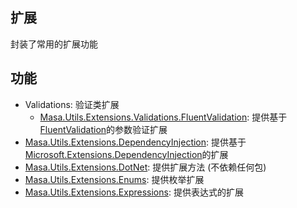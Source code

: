 ﻿## 扩展

封装了常用的扩展功能

## 功能

* Validations: 验证类扩展
  * [Masa.Utils.Extensions.Validations.FluentValidation](/framework/utils/extensions/fluent-validation): 提供基于[FluentValidation](https://www.nuget.org/packages/FluentValidation)的参数验证扩展
* [Masa.Utils.Extensions.DependencyInjection](/framework/utils/extensions/dependency-injection): 提供基于[Microsoft.Extensions.DependencyInjection](https://www.nuget.org/packages/Microsoft.Extensions.DependencyInjection)的扩展
* [Masa.Utils.Extensions.DotNet](/framework/utils/extensions/dependency-injection): 提供扩展方法 (不依赖任何包)
* [Masa.Utils.Extensions.Enums](/framework/utils/extensions/dependency-injection): 提供枚举扩展
* [Masa.Utils.Extensions.Expressions](/framework/utils/extensions/dependency-injection): 提供表达式的扩展